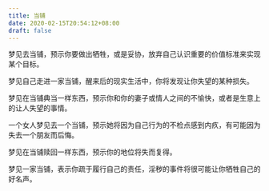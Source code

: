 ```yaml
---
title: 当铺
date: 2020-02-15T20:54:12+08:00
draft: false
---
```


梦见去当铺，预示你要做出牺牲，或是妥协，放弃自己认识重要的价值标准来实现某个目标。

梦见自己走进一家当铺，醒来后的现实生活中，你将发现让你失望的某种损失。

梦见在当铺典当一样东西，预示你和你的妻子或情人之间的不愉快，或者是生意上的让人失望的事情。

一个女人梦见去一个当铺，预示她将因为自己行为的不检点感到内疚，有可能因为失去一个朋友而后悔。

梦见在当铺赎回一样东西，预示你的地位将失而复得。

梦见一家当铺，表示你疏于履行自己的责任，淫秽的事件将很可能让你牺牲自己的好名声。

